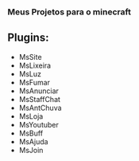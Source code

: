 ### Meus Projetos para o minecraft

## Plugins:

* MsSite
* MsLixeira
* MsLuz
* MsFumar
* MsAnunciar
* MsStaffChat
* MsAntChuva
* MsLoja
* MsYoutuber
* MsBuff
* MsAjuda
* MsJoin
